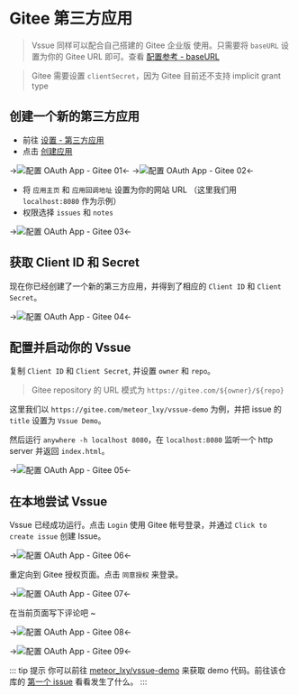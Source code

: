 # Gitee 第三方应用

> Vssue 同样可以配合自己搭建的 Gitee 企业版 使用。只需要将 `baseURL` 设置为你的 Gitee URL 即可。查看 [配置参考 - baseURL](../options/README.md#baseurl)

> Gitee 需要设置 `clientSecret`，因为 Gitee 目前还不支持 implicit grant type

## 创建一个新的第三方应用

- 前往 [设置 - 第三方应用](https://gitee.com/oauth/applications)
- 点击 [创建应用](https://gitee.com/oauth/applications/new)

->![配置 OAuth App - Gitee 01](/img/oauth-app-gitee-01.png)<-
->![配置 OAuth App - Gitee 02](/img/oauth-app-gitee-02.png)<-

- 将 `应用主页` 和 `应用回调地址` 设置为你的网站 URL （这里我们用 `localhost:8080` 作为示例）
- 权限选择 `issues` 和 `notes`

->![配置 OAuth App - Gitee 03](/img/oauth-app-gitee-03.png)<-

## 获取 Client ID 和 Secret

现在你已经创建了一个新的第三方应用，并得到了相应的 `Client ID` 和 `Client Secret`。

->![配置 OAuth App - Gitee 04](/img/oauth-app-gitee-04.png)<-

## 配置并启动你的 Vssue

复制 `Client ID` 和 `Client Secret`, 并设置 `owner` 和 `repo`。

> Gitee repository 的 URL 模式为 `https://gitee.com/${owner}/${repo}`

这里我们以 `https://gitee.com/meteor_lxy/vssue-demo` 为例，并把 issue 的 `title` 设置为 `Vssue Demo`。

然后运行 `anywhere -h localhost 8080`，在 `localhost:8080` 监听一个 http server 并返回 `index.html`。

->![配置 OAuth App - Gitee 05](/img/oauth-app-gitee-05.png)<-

## 在本地尝试 Vssue

Vssue 已经成功运行。点击 `Login` 使用 Gitee 帐号登录，并通过 `Click to create issue` 创建 Issue。

->![配置 OAuth App - Gitee 06](/img/oauth-app-gitee-06.png)<-

重定向到 Gitee 授权页面。点击 `同意授权` 来登录。

->![配置 OAuth App - Gitee 07](/img/oauth-app-gitee-07.png)<-

在当前页面写下评论吧 ~

->![配置 OAuth App - Gitee 08](/img/oauth-app-gitee-08.png)<-

->![配置 OAuth App - Gitee 09](/img/oauth-app-gitee-09.png)<-

::: tip 提示
你可以前往 [meteor_lxy/vssue-demo](https://gitee.com/meteor_lxy/vssue-demo) 来获取 demo 代码。前往该仓库的 [第一个 issue](https://gitee.com/meteor_lxy/vssue-demo/issues/IWWTA) 看看发生了什么。
:::
